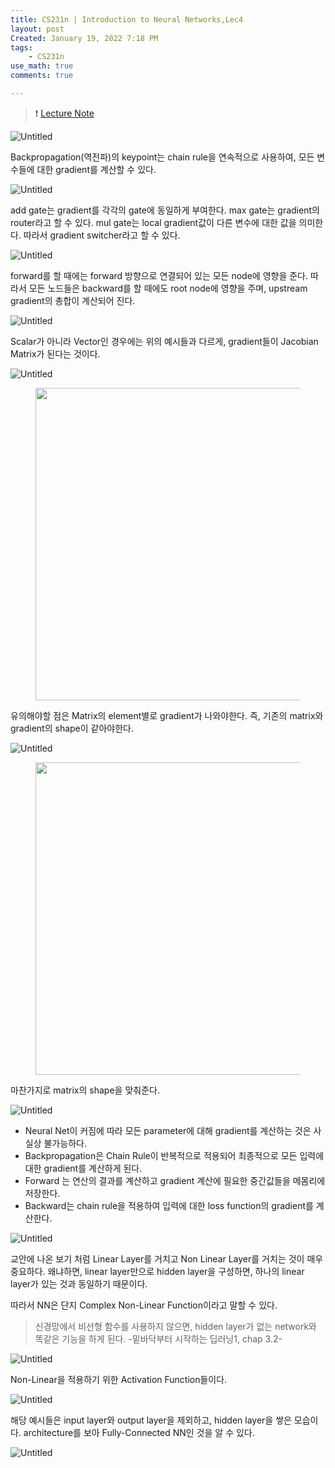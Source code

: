 ```yaml
---
title: CS231n | Introduction to Neural Networks,Lec4
layout: post
Created: January 19, 2022 7:18 PM
tags:
    - CS231n
use_math: true
comments: true

---
```


>❗ [Lecture Note](http://cs231n.stanford.edu/slides/2017/cs231n_2017_lecture4.pdf)


![Untitled](/images/2022/CS231n_4/t0.png)

Backpropagation(역전파)의 keypoint는 chain rule을 연속적으로 사용하여, 모든 변수들에 대한 gradient를 계산할 수 있다.

![Untitled](/images/2022/CS231n_4/t1.png)

add gate는 gradient를 각각의 gate에 동일하게 부여한다. max gate는 gradient의 router라고 할 수 있다. mul gate는 local gradient값이 다른 변수에 대한 값을 의미한다. 따라서 gradient switcher라고 할 수 있다.

![Untitled](/images/2022/CS231n_4/t2.png)

forward를 할 때에는 forward 방향으로 연결되어 있는 모든 node에 영향을 준다. 따라서 모든 노드들은 backward를 할 때에도 root node에 영향을 주며, upstream gradient의 총합이 계산되어 진다.

![Untitled](/images/2022/CS231n_4/t3.png)

Scalar가 아니라 Vector인 경우에는 위의 예시들과 다르게, gradient들이 Jacobian Matrix가 된다는 것이다.

![Untitled](/images/2022/CS231n_4/t4.png)

<div class="center">
  <figure>
    <a href="/images/2022/CS231n_4/c0.jpeg"><img src="/images/2022/CS231n_4/c0.jpeg" width="500"  ></a>
  </figure>
</div>

유의해야할 점은 Matrix의 element별로 gradient가 나와야한다. 즉, 기존의 matrix와 gradient의 shape이 같아야한다.

![Untitled](/images/2022/CS231n_4/t5.png)

<div class="center">
  <figure>
    <a href="/images/2022/CS231n_4/c1.jpeg"><img src="/images/2022/CS231n_4/c1.jpeg" width="500"  ></a>
  </figure>
</div>
마찬가지로 matrix의 shape을 맞춰준다.

![Untitled](/images/2022/CS231n_4/t6.png)

- Neural Net이 커짐에 따라 모든 parameter에 대해 gradient를 계산하는 것은 사실상 불가능하다.
- Backpropagation은 Chain Rule이 반복적으로 적용되어 최종적으로 모든 입력에 대한 gradient를 계산하게 된다.
- Forward
는 연산의 결과를 계산하고 gradient 계산에 필요한 중간값들을 메몸리에 저장한다.
- Backward는 chain rule을 적용하여 입력에 대한 loss function의 gradient를 계산한다.

![Untitled](/images/2022/CS231n_4/t7.png)

교안에 나온 보기 처럼 Linear Layer를 거치고 Non Linear Layer를 거치는 것이 매우 중요하다. 왜냐하면, linear layer만으로 hidden layer을 구성하면, 하나의 linear layer가 있는 것과 동일하기 때문이다.

따라서 NN은 단지 Complex Non-Linear Function이라고 말할 수 있다.

> 신경망에서 비선형 함수를 사용하지 않으면, hidden layer가 없는 network와 똑같은 기능을 하게 된다.
> -밑바닥부터 시작하는 딥러닝1, chap 3.2-

![Untitled](/images/2022/CS231n_4/t8.png)

Non-Linear을 적용하기 위한 Activation Function들이다.

![Untitled](/images/2022/CS231n_4/t9.png)

해당 예시들은 input layer와 output layer을 제외하고, hidden layer을 쌓은 모습이다. architecture를 보아 Fully-Connected NN인 것을 알 수 있다.

![Untitled](/images/2022/CS231n_4/t10.png)
